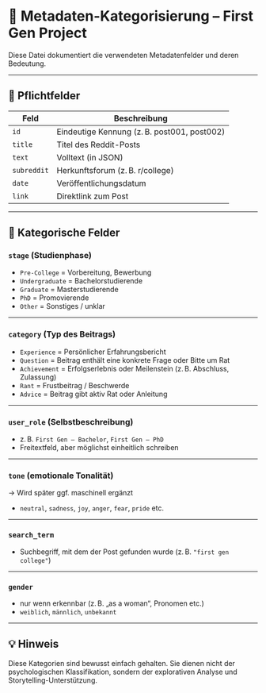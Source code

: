 # 🧾 Metadaten-Kategorisierung – First Gen Project

Diese Datei dokumentiert die verwendeten Metadatenfelder und deren Bedeutung.

---

## 📍 Pflichtfelder

| Feld          | Beschreibung |
|---------------|--------------|
| `id`          | Eindeutige Kennung (z. B. post001, post002) |
| `title`       | Titel des Reddit-Posts |
| `text`        | Volltext (in JSON) |
| `subreddit`   | Herkunftsforum (z. B. r/college) |
| `date`        | Veröffentlichungsdatum |
| `link`        | Direktlink zum Post |

---

## 🧠 Kategorische Felder

### `stage` (Studienphase)
- `Pre-College` = Vorbereitung, Bewerbung
- `Undergraduate` = Bachelorstudierende
- `Graduate` = Masterstudierende
- `PhD` = Promovierende
- `Other` = Sonstiges / unklar

---

### `category` (Typ des Beitrags)
- `Experience` = Persönlicher Erfahrungsbericht
- `Question` = Beitrag enthält eine konkrete Frage oder Bitte um Rat
- `Achievement` = Erfolgserlebnis oder Meilenstein (z. B. Abschluss, Zulassung)
- `Rant` = Frustbeitrag / Beschwerde
- `Advice` = Beitrag gibt aktiv Rat oder Anleitung

---

### `user_role` (Selbstbeschreibung)
- z. B. `First Gen – Bachelor`, `First Gen – PhD`
- Freitextfeld, aber möglichst einheitlich schreiben

---

### `tone` (emotionale Tonalität)
→ Wird später ggf. maschinell ergänzt  
- `neutral`, `sadness`, `joy`, `anger`, `fear`, `pride` etc.

---

### `search_term`
- Suchbegriff, mit dem der Post gefunden wurde (z. B. `"first gen college"`)

---

### `gender`
- nur wenn erkennbar (z. B. „as a woman“, Pronomen etc.)
- `weiblich`, `männlich`, `unbekannt`

---

## 💡 Hinweis

Diese Kategorien sind bewusst einfach gehalten. Sie dienen nicht der psychologischen Klassifikation, sondern der explorativen Analyse und Storytelling-Unterstützung.
